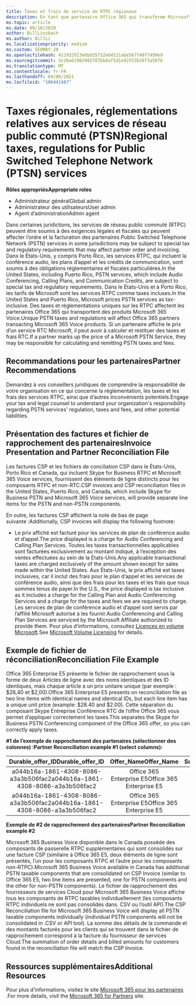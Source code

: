 ```yaml
---
title: Taxes et frais de service de RTPC régionaux
description: En tant que partenaire Office 365 qui transforme Microsoft 365 produits vocaux, vous pouvez être soumis à des taxes régionales, des frais ou des exigences réglementaires pour les services RTPC.
ms.topic: article
ms.date: 09/10/2020
author: BillLinzbach
ms.author: BillLi
ms.localizationpriority: medium
ms.custom: SEOMAY.20
ms.openlocfilehash: 411932923e6bd35732e64521abe567f40f7499e9
ms.sourcegitcommit: 3c26a61982082787bbdaf5d1e92553b26f3a5076
ms.translationtype: MT
ms.contentlocale: fr-FR
ms.lasthandoff: 04/06/2021
ms.locfileid: "106441487"
---
```

# <a name="regional-taxes-regulations-for-public-switched-telephone-network-ptsn-services"></a><span data-ttu-id="4ca56-103">Taxes régionales, réglementations relatives aux services de réseau public commuté (PTSN)</span><span class="sxs-lookup"><span data-stu-id="4ca56-103">Regional taxes, regulations for Public Switched Telephone Network (PTSN) services</span></span>

<span data-ttu-id="4ca56-104">**Rôles appropriés**</span><span class="sxs-lookup"><span data-stu-id="4ca56-104">**Appropriate roles**</span></span>

- <span data-ttu-id="4ca56-105">Administrateur général</span><span class="sxs-lookup"><span data-stu-id="4ca56-105">Global admin</span></span>
- <span data-ttu-id="4ca56-106">Administrateur des utilisateurs</span><span class="sxs-lookup"><span data-stu-id="4ca56-106">User admin</span></span>
- <span data-ttu-id="4ca56-107">Agent d’administration</span><span class="sxs-lookup"><span data-stu-id="4ca56-107">Admin agent</span></span>

<span data-ttu-id="4ca56-108">Dans certaines juridictions, les services de réseau public commuté (RTPC) peuvent être soumis à des exigences légales et fiscales qui peuvent affecter l’ordre et la facturation des partenaires.</span><span class="sxs-lookup"><span data-stu-id="4ca56-108">Public Switched Telephone Network (PSTN) services in some jurisdictions may be subject to special tax and regulatory requirements that may affect partner order and invoicing.</span></span> <span data-ttu-id="4ca56-109">Dans le États-Unis, y compris Porto Rico, les services RTPC, qui incluent la conférence audio, les plans d’appel et les crédits de communication, sont soumis à des obligations réglementaires et fiscales particulières.</span><span class="sxs-lookup"><span data-stu-id="4ca56-109">In the United States, including Puerto Rico, PSTN services, which include Audio Conferencing, Calling Plans, and Communication Credits, are subject to special tax and regulatory requirements.</span></span> <span data-ttu-id="4ca56-110">Dans le États-Unis et à Porto Rico, les tarifs de Microsoft sont les services RTPC comme taxes incluses.</span><span class="sxs-lookup"><span data-stu-id="4ca56-110">In the United States and Puerto Rico, Microsoft prices PSTN services as tax-inclusive.</span></span>  <span data-ttu-id="4ca56-111">Des taxes et réglementations uniques sur les RTPC affectent les partenaires Office 365 qui transportent des produits Microsoft 365 Voice.</span><span class="sxs-lookup"><span data-stu-id="4ca56-111">Unique PSTN taxes and regulations will affect Office 365 partners transacting Microsoft 365 Voice products.</span></span>  <span data-ttu-id="4ca56-112">Si un partenaire affiche le prix d’un service&nbsp;RTC Microsoft, il peut avoir à calculer et restituer des taxes et frais&nbsp;RTC.</span><span class="sxs-lookup"><span data-stu-id="4ca56-112">If a partner marks up the price of a Microsoft PSTN Service, they may be responsible for calculating and remitting PSTN taxes and fees.</span></span>

## <a name="partner-recommendations"></a><span data-ttu-id="4ca56-113">Recommandations pour les partenaires</span><span class="sxs-lookup"><span data-stu-id="4ca56-113">Partner Recommendations</span></span>

<span data-ttu-id="4ca56-114">Demandez à vos conseillers juridiques de comprendre la responsabilité de votre organisation en ce qui concerne la réglementation, les taxes et les frais des services RTPC, ainsi que d’autres inconvénients potentiels.</span><span class="sxs-lookup"><span data-stu-id="4ca56-114">Engage your tax and legal counsel to understand your organization's responsibility regarding PSTN services' regulation, taxes and fees, and other potential liabilities.</span></span>

## <a name="invoice-presentation-and-partner-reconciliation-file"></a><span data-ttu-id="4ca56-115">Présentation des factures et fichier de rapprochement des partenaires</span><span class="sxs-lookup"><span data-stu-id="4ca56-115">Invoice Presentation and Partner Reconciliation File</span></span>

<span data-ttu-id="4ca56-116">Les factures CSP et les fichiers de conciliation CSP dans le États-Unis, Porto Rico et Canada, qui incluent Skype for Business RTPC et Microsoft 365 Voice services, fournissent des éléments de ligne distincts pour les composants RTPC et non-RTC.</span><span class="sxs-lookup"><span data-stu-id="4ca56-116">CSP invoices and CSP reconciliation files in the United States, Puerto Rico, and Canada, which include Skype for Business PSTN and Microsoft 365 Voice services, will provide separate line items for the PSTN and non-PSTN components.</span></span>

<span data-ttu-id="4ca56-117">En outre, les factures CSP affichent la note de bas de page suivante :</span><span class="sxs-lookup"><span data-stu-id="4ca56-117">Additionally, CSP invoices will display the following footnote:</span></span>

* <span data-ttu-id="4ca56-118">Le prix affiché est facturé pour les services de plan de conférence audio et d’appel.</span><span class="sxs-lookup"><span data-stu-id="4ca56-118">The price displayed is a charge for Audio Conferencing and Calling Plan Services.</span></span>  <span data-ttu-id="4ca56-119">Toutes les taxes transactionnelles applicables sont facturées exclusivement au montant indiqué, à l’exception des ventes effectuées au sein de la États-Unis.</span><span class="sxs-lookup"><span data-stu-id="4ca56-119">Any applicable transactional taxes are charged exclusively of the amount shown except for sales made within the United States.</span></span>  <span data-ttu-id="4ca56-120">Aux États-Unis, le prix affiché est taxes inclusives, car il inclut des frais pour le plan d’appel et les services de conférence audio, ainsi que des frais pour les taxes et les frais que nous sommes tenus de payer.</span><span class="sxs-lookup"><span data-stu-id="4ca56-120">In the U.S., the price displayed is tax inclusive as it includes a charge for the Calling Plan and Audio Conferencing Services and a charge for the taxes and fees we are required to charge.</span></span>  <span data-ttu-id="4ca56-121">Les services de plan de conférence audio et d’appel sont servis par l’affilié Microsoft autorisé à les fournir.</span><span class="sxs-lookup"><span data-stu-id="4ca56-121">Audio Conferencing and Calling Plan Services are serviced by the Microsoft Affiliate authorized to provide them.</span></span>  <span data-ttu-id="4ca56-122">Pour plus d’informations, consultez [Licences en volume Microsoft](https://go.microsoft.com/fwlink/?LinkId=690247).</span><span class="sxs-lookup"><span data-stu-id="4ca56-122">See [Microsoft Volume Licensing](https://go.microsoft.com/fwlink/?LinkId=690247) for details.</span></span>

## <a name="reconciliation-file-example"></a><span data-ttu-id="4ca56-123">Exemple de fichier de réconciliation</span><span class="sxs-lookup"><span data-stu-id="4ca56-123">Reconciliation File Example</span></span>

<span data-ttu-id="4ca56-124">Office 365 Enterprise E5 présente le fichier de rapprochement sous la forme de deux Articles de ligne avec des noms identiques et des ID identiques, mais chaque article a un prix unitaire unique (par exemple : $28,40 et $2,00).</span><span class="sxs-lookup"><span data-stu-id="4ca56-124">Office 365 Enterprise E5 presents on reconciliation file as two line items with identical names and identical IDs, but each line item has a unique unit price (example: $28.40 and $2.00).</span></span> <span data-ttu-id="4ca56-125">Cette séparation du composant Skype Entreprise Conférence&nbsp;RTC de l’offre Office&nbsp;365 vous permet d’appliquer correctement les taxes.</span><span class="sxs-lookup"><span data-stu-id="4ca56-125">This separates the Skype for Business PSTN Conferencing component of the Office 365 offer, so you can correctly apply taxes.</span></span>

<span data-ttu-id="4ca56-126">**#1 de l’exemple de rapprochement des partenaires (sélectionner des colonnes) :**</span><span class="sxs-lookup"><span data-stu-id="4ca56-126">**Partner Reconciliation example #1 (select columns):**</span></span>

|<span data-ttu-id="4ca56-127">**Durable_offer_ID**</span><span class="sxs-lookup"><span data-stu-id="4ca56-127">**Durable_offer_ID**</span></span>|<span data-ttu-id="4ca56-128">**Offer_Name**</span><span class="sxs-lookup"><span data-stu-id="4ca56-128">**Offer_Name**</span></span>|<span data-ttu-id="4ca56-129">**Subscription_Start_Date**</span><span class="sxs-lookup"><span data-stu-id="4ca56-129">**Subscription_Start_Date**</span></span>|<span data-ttu-id="4ca56-130">**Subscription_End_Date**</span><span class="sxs-lookup"><span data-stu-id="4ca56-130">**Subscription_End_Date**</span></span>|<span data-ttu-id="4ca56-131">**Charge_Start_Date**</span><span class="sxs-lookup"><span data-stu-id="4ca56-131">**Charge_Start_Date**</span></span>|<span data-ttu-id="4ca56-132">**Charge_End_Date**</span><span class="sxs-lookup"><span data-stu-id="4ca56-132">**Charge_End_Date**</span></span>|<span data-ttu-id="4ca56-133">**Charge_Type**</span><span class="sxs-lookup"><span data-stu-id="4ca56-133">**Charge_Type**</span></span>|<span data-ttu-id="4ca56-134">**Unit_Price**</span><span class="sxs-lookup"><span data-stu-id="4ca56-134">**Unit_Price**</span></span>|
|:----:|:----:|:----:|:----:|:----:|:----:|:----:|:----:|
|<span data-ttu-id="4ca56-135">a044b16a-1861-4308-8086-a3a3b506fac2</span><span class="sxs-lookup"><span data-stu-id="4ca56-135">a044b16a-1861-4308-8086-a3a3b506fac2</span></span>   |<span data-ttu-id="4ca56-136">Office&nbsp;365 Enterprise&nbsp;E5</span><span class="sxs-lookup"><span data-stu-id="4ca56-136">Office 365 Enterprise E5</span></span>   |<span data-ttu-id="4ca56-137">8/10/2019 0:00</span><span class="sxs-lookup"><span data-stu-id="4ca56-137">8/10/2019 0:00</span></span>   |<span data-ttu-id="4ca56-138">8/11/2019 0:00</span><span class="sxs-lookup"><span data-stu-id="4ca56-138">8/11/2019 0:00</span></span>   |<span data-ttu-id="4ca56-139">8/11/2019 0:00</span><span class="sxs-lookup"><span data-stu-id="4ca56-139">8/11/2019 0:00</span></span>|<span data-ttu-id="4ca56-140">9/10/2019 0:00</span><span class="sxs-lookup"><span data-stu-id="4ca56-140">9/10/2019 0:00</span></span>   |<span data-ttu-id="4ca56-141">Frais de cycle</span><span class="sxs-lookup"><span data-stu-id="4ca56-141">Cycle fee</span></span>   |<span data-ttu-id="4ca56-142">28,40</span><span class="sxs-lookup"><span data-stu-id="4ca56-142">28.40</span></span>   |
|<span data-ttu-id="4ca56-143">a044b16a-1861-4308-8086-a3a3b506fac2</span><span class="sxs-lookup"><span data-stu-id="4ca56-143">a044b16a-1861-4308-8086-a3a3b506fac2</span></span>   |<span data-ttu-id="4ca56-144">Office&nbsp;365 Enterprise&nbsp;E5</span><span class="sxs-lookup"><span data-stu-id="4ca56-144">Office 365 Enterprise E5</span></span>   |<span data-ttu-id="4ca56-145">8/10/2019 0:00</span><span class="sxs-lookup"><span data-stu-id="4ca56-145">8/10/2019 0:00</span></span>   |<span data-ttu-id="4ca56-146">8/11/2019 0:00</span><span class="sxs-lookup"><span data-stu-id="4ca56-146">8/11/2019 0:00</span></span>   |<span data-ttu-id="4ca56-147">8/11/2019 0:00</span><span class="sxs-lookup"><span data-stu-id="4ca56-147">8/11/2019 0:00</span></span>   |<span data-ttu-id="4ca56-148">9/10/2019 0:00</span><span class="sxs-lookup"><span data-stu-id="4ca56-148">9/10/2019 0:00</span></span>   |<span data-ttu-id="4ca56-149">Frais de cycle</span><span class="sxs-lookup"><span data-stu-id="4ca56-149">Cycle fee</span></span>   |<span data-ttu-id="4ca56-150">2,00</span><span class="sxs-lookup"><span data-stu-id="4ca56-150">2.00</span></span>   |

<span data-ttu-id="4ca56-151">**Exemple de #2 de rapprochement des partenaires**</span><span class="sxs-lookup"><span data-stu-id="4ca56-151">**Partner Reconciliation example #2**</span></span>

<span data-ttu-id="4ca56-152">Microsoft 365 Business Voice disponible dans le Canada possède des composants de passerelle RTPC supplémentaires qui sont consolidés sur une facture CSP (similaire à Office 365 E5, deux éléments de ligne sont présentés, l’un pour les composants RTPC et l’autre pour les composants non-RTPC).</span><span class="sxs-lookup"><span data-stu-id="4ca56-152">Microsoft 365 Business Voice available in Canada has additional PSTN taxable components that are consolidated on CSP Invoice (similar to Office 365 E5, two line items are presented, one for PSTN components and the other for non-PSTN components).</span></span>  <span data-ttu-id="4ca56-153">Le fichier de rapprochement des fournisseurs de services Cloud pour Microsoft 365 Business Voice affiche tous les composants de RTPC taxables individuellement (les composants RTPC individuels ne sont pas consolidés dans. CSV ou l’outil API).</span><span class="sxs-lookup"><span data-stu-id="4ca56-153">The CSP Reconciliation file for Microsoft 365 Business Voice will display all PSTN taxable components individually (individual PSTN components will not be consolidated in .CSV or API tool).</span></span>  <span data-ttu-id="4ca56-154">La somme des détails de la commande et des montants facturés pour les clients qui se trouvent dans le fichier de rapprochement correspond à la facture du fournisseur de services Cloud.</span><span class="sxs-lookup"><span data-stu-id="4ca56-154">The summation of order details and billed amounts for customers found in the reconciliation file will match the CSP Invoice.</span></span>

## <a name="additional-resources"></a><span data-ttu-id="4ca56-155">Ressources supplémentaires</span><span class="sxs-lookup"><span data-stu-id="4ca56-155">Additional Resources</span></span>
<span data-ttu-id="4ca56-156">Pour plus d’informations, visitez le site [Microsoft 365 pour les partenaires](https://www.microsoft.com/microsoft-365/partners/) .</span><span class="sxs-lookup"><span data-stu-id="4ca56-156">For more details, visit the [Microsoft 365 for Partners](https://www.microsoft.com/microsoft-365/partners/) site.</span></span>

